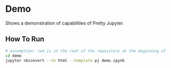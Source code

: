 # Demo

Shows a demonstration of capabilities of Pretty Jupyter.

## How To Run
```sh
# assumption: cwd is in the root of the repository at the beginning of these commands
cd demo
jupyter nbconvert --to html --template pj demo.ipynb
```